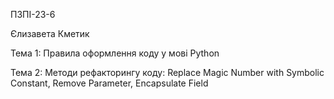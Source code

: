 ПЗПІ-23-6

Єлизавета Кметик

Тема 1: Правила оформлення коду у мові Python

Тема 2: Методи рефакторингу коду: Replace Magic Number with Symbolic Constant, Remove Parameter, Encapsulate Field

